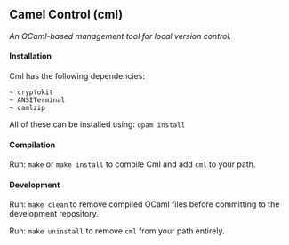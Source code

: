 ## Camel Control (cml)

*An OCaml-based management tool for local version control.*

#### Installation

Cml has the following dependencies: <br>

	~ cryptokit
	~ ANSITerminal
	~ camlzip

All of these can be installed using: `opam install`

#### Compilation

Run: `make` or `make install` to compile Cml and add `cml` to your path.

#### Development

Run: `make clean` to remove compiled OCaml files before committing to the development repository.

Run: `make uninstall` to remove `cml` from your path entirely.

